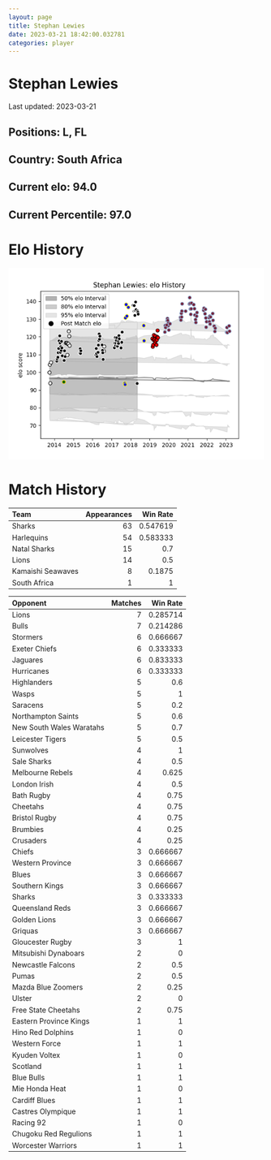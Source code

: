 ```yaml
---  
layout: page  
title: Stephan Lewies  
date: 2023-03-21 18:42:00.032781  
categories: player  
---
```

# Stephan Lewies


Last updated: 2023-03-21
## Positions: L, FL

## Country: South Africa

## Current elo: 94.0

## Current Percentile: 97.0

# Elo History


![elo history](history_StephanLewies.png)
# Match History


| Team              |   Appearances |   Win Rate |
|:------------------|--------------:|-----------:|
| Sharks            |            63 |   0.547619 |
| Harlequins        |            54 |   0.583333 |
| Natal Sharks      |            15 |   0.7      |
| Lions             |            14 |   0.5      |
| Kamaishi Seawaves |             8 |   0.1875   |
| South Africa      |             1 |   1        |

| Opponent                 |   Matches |   Win Rate |
|:-------------------------|----------:|-----------:|
| Lions                    |         7 |   0.285714 |
| Bulls                    |         7 |   0.214286 |
| Stormers                 |         6 |   0.666667 |
| Exeter Chiefs            |         6 |   0.333333 |
| Jaguares                 |         6 |   0.833333 |
| Hurricanes               |         6 |   0.333333 |
| Highlanders              |         5 |   0.6      |
| Wasps                    |         5 |   1        |
| Saracens                 |         5 |   0.2      |
| Northampton Saints       |         5 |   0.6      |
| New South Wales Waratahs |         5 |   0.7      |
| Leicester Tigers         |         5 |   0.5      |
| Sunwolves                |         4 |   1        |
| Sale Sharks              |         4 |   0.5      |
| Melbourne Rebels         |         4 |   0.625    |
| London Irish             |         4 |   0.5      |
| Bath Rugby               |         4 |   0.75     |
| Cheetahs                 |         4 |   0.75     |
| Bristol Rugby            |         4 |   0.75     |
| Brumbies                 |         4 |   0.25     |
| Crusaders                |         4 |   0.25     |
| Chiefs                   |         3 |   0.666667 |
| Western Province         |         3 |   0.666667 |
| Blues                    |         3 |   0.666667 |
| Southern Kings           |         3 |   0.666667 |
| Sharks                   |         3 |   0.333333 |
| Queensland Reds          |         3 |   0.666667 |
| Golden Lions             |         3 |   0.666667 |
| Griquas                  |         3 |   0.666667 |
| Gloucester Rugby         |         3 |   1        |
| Mitsubishi Dynaboars     |         2 |   0        |
| Newcastle Falcons        |         2 |   0.5      |
| Pumas                    |         2 |   0.5      |
| Mazda Blue Zoomers       |         2 |   0.25     |
| Ulster                   |         2 |   0        |
| Free State Cheetahs      |         2 |   0.75     |
| Eastern Province Kings   |         1 |   1        |
| Hino Red Dolphins        |         1 |   0        |
| Western Force            |         1 |   1        |
| Kyuden Voltex            |         1 |   0        |
| Scotland                 |         1 |   1        |
| Blue Bulls               |         1 |   1        |
| Mie Honda Heat           |         1 |   0        |
| Cardiff Blues            |         1 |   1        |
| Castres Olympique        |         1 |   1        |
| Racing 92                |         1 |   0        |
| Chugoku Red Regulions    |         1 |   1        |
| Worcester Warriors       |         1 |   1        |